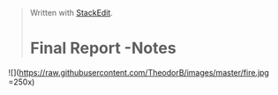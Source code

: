 


> Written with [StackEdit](https://stackedit.io/).
> # Final Report -Notes
![](https://raw.githubusercontent.com/TheodorB/images/master/fire.jpg  =250x)

<!--stackedit_data:
eyJoaXN0b3J5IjpbOTc4NDMzMDQyXX0=
-->